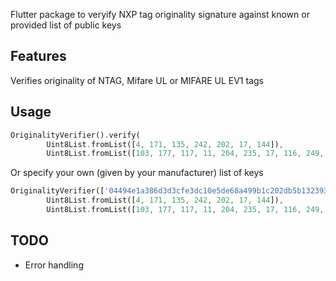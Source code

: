 Flutter package to veryify NXP tag originality signature against known or provided list of public keys

## Features

Verifies originality of NTAG, Mifare UL or MIFARE UL EV1 tags

## Usage

```dart
OriginalityVerifier().verify(
        Uint8List.fromList([4, 171, 135, 242, 202, 17, 144]),
        Uint8List.fromList([103, 177, 117, 11, 204, 235, 17, 116, 249, 163, 59, 242, 14, 2, 38, 85, 26, 99, 102, 147, 155, 49, 249, 73, 132, 140, 60, 8, 115, 80, 250, 144]));
```

Or specify your own (given by your manufacturer) list of keys

```dart
OriginalityVerifier(['04494e1a386d3d3cfe3dc10e5de68a499b1c202db5b132393e89ed19fe5be8bc61']).verify(
        Uint8List.fromList([4, 171, 135, 242, 202, 17, 144]),
        Uint8List.fromList([103, 177, 117, 11, 204, 235, 17, 116, 249, 163, 59, 242, 14, 2, 38, 85, 26, 99, 102, 147, 155, 49, 249, 73, 132, 140, 60, 8, 115, 80, 250, 144]));
```

## TODO

* Error handling
